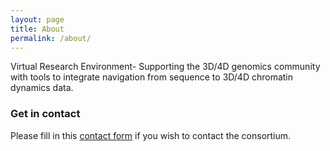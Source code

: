 ```yaml
---
layout: page
title: About
permalink: /about/
---
```


Virtual Research Environment- Supporting the 3D/4D genomics community with tools to integrate navigation from sequence to 3D/4D chromatin dynamics data.

### Get in contact

Please fill in this [contact form](http://www.multiscalegenomics.eu/MuG/contact/) if you wish to contact the consortium.
